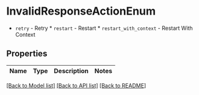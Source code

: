 # InvalidResponseActionEnum

* `retry` - Retry * `restart` - Restart * `restart_with_context` - Restart With Context

## Properties
Name | Type | Description | Notes
------------ | ------------- | ------------- | -------------

[[Back to Model list]](../README.md#documentation-for-models) [[Back to API list]](../README.md#documentation-for-api-endpoints) [[Back to README]](../README.md)


